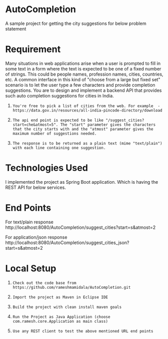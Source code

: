 # AutoCompletion
A sample project for getting the city suggestions for below problem statement

# Requirement
Many situations in web applications arise when a user is prompted to fill in some text in a form where the text is expected to be one of a fixed number of strings. This could be people names, profession names, cities, countries, etc. A common interface in this kind of "choose from a large but fixed set" scenario is to let the user type a few characters and provide completion suggestions. You are to design and implement a backend API that provides such auto completion suggestions for cities in India.

1.     You're free to pick a list of cities from the web. For example  - https://data.gov.in/resources/all-india-pincode-directory/download

2.     The api end point is expected to be like "/suggest_cities?start=che&atmost=5". The "start" parameter gives the characters that the city starts with and the "atmost" parameter gives the maximum number of suggestions needed.

3.     The response is to be returned as a plain text (mime "text/plain") with each line containing one suggestion.

# Technologies Used
I implemented the project as Spring Boot application. Which is having the REST API for below services.

# End Points
For text/plain response
http://localhost:8080/AutoCompletion/suggest_cities?start=s&atmost=2

For application/json response
http://localhost:8080/AutoCompletion/suggest_cities_json?start=s&atmost=2 

# Local Setup
1.     Check out the code base from https://github.com/rameshmamidala/AutoCompletion.git 
2.     Import the project as Maven in Eclipse IDE
3.     Build the project with clean install maven goals
4.     Run the Project as Java Application (choose com.ramesh.core.Application as main class) 
5.     Use any REST client to test the above mentioned URL end points

